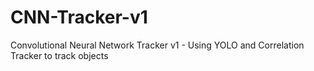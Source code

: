# CNN-Tracker-v1
Convolutional Neural Network Tracker v1 - Using YOLO and Correlation Tracker to track objects
